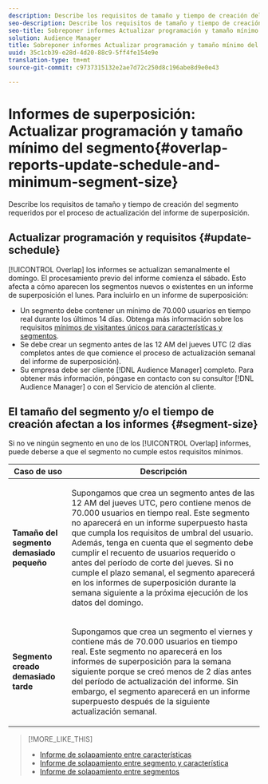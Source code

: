 ```yaml
---
description: Describe los requisitos de tamaño y tiempo de creación del segmento requeridos por el proceso de actualización del informe de superposición.
seo-description: Describe los requisitos de tamaño y tiempo de creación del segmento requeridos por el proceso de actualización del informe de superposición.
seo-title: Sobreponer informes Actualizar programación y tamaño mínimo del segmento
solution: Audience Manager
title: Sobreponer informes Actualizar programación y tamaño mínimo del segmento
uuid: 35c1cb39-e28d-4d20-88c9-5ff4fe154e9e
translation-type: tm+mt
source-git-commit: c9737315132e2ae7d72c250d8c196abe8d9e0e43

---
```



# Informes de superposición: Actualizar programación y tamaño mínimo del segmento{#overlap-reports-update-schedule-and-minimum-segment-size}

Describe los requisitos de tamaño y tiempo de creación del segmento requeridos por el proceso de actualización del informe de superposición.

## Actualizar programación y requisitos {#update-schedule}

[!UICONTROL Overlap] los informes se actualizan semanalmente el domingo. El procesamiento previo del informe comienza el sábado. Esto afecta a cómo aparecen los segmentos nuevos o existentes en un informe de superposición el lunes. Para incluirlo en un informe de superposición:

* Un segmento debe contener un mínimo de 70.000 usuarios en tiempo real durante los últimos 14 días. Obtenga más información sobre los requisitos [mínimos de visitantes únicos para características y segmentos](../../reporting/report-sampling.md#data-sampling-ratio).
* Se debe crear un segmento antes de las 12 AM del jueves UTC (2 días completos antes de que comience el proceso de actualización semanal del informe de superposición).
* Su empresa debe ser cliente [!DNL Audience Manager] completo. Para obtener más información, póngase en contacto con su consultor [!DNL Audience Manager] o con el Servicio de atención al cliente.

## El tamaño del segmento y/o el tiempo de creación afectan a los informes {#segment-size}

Si no ve ningún segmento en uno de los [!UICONTROL Overlap] informes, puede deberse a que el segmento no cumple estos requisitos mínimos.

<table id="table_BE2937C1FA314BBDBD1D026321D6E6B1"> 
 <thead> 
  <tr> 
   <th colname="col1" class="entry"> Caso de uso </th> 
   <th colname="col2" class="entry"> Descripción </th> 
  </tr> 
 </thead>
 <tbody> 
  <tr> 
   <td colname="col1"> <p> <b>Tamaño del segmento demasiado pequeño</b> </p> </td> 
   <td colname="col2"> <p>Supongamos que crea un segmento antes de las 12 AM del jueves UTC, pero contiene menos de 70.000 usuarios en tiempo real. Este segmento no aparecerá en un <span class="wintitle"> informe</span> superpuesto hasta que cumpla los requisitos de umbral del usuario. Además, tenga en cuenta que el segmento debe cumplir el recuento de usuarios requerido o antes del período de corte del jueves. Si no cumple el plazo semanal, el segmento aparecerá en los <span class="wintitle"> informes</span> de superposición durante la semana siguiente a la próxima ejecución de los datos del domingo. </p> </td> 
  </tr> 
  <tr> 
   <td colname="col1"> <p> <b>Segmento creado demasiado tarde</b> </p> </td> 
   <td colname="col2"> <p>Supongamos que crea un segmento el viernes y contiene más de 70.000 usuarios en tiempo real. Este segmento no aparecerá en los <span class="wintitle"> informes</span> de superposición para la semana siguiente porque se creó menos de 2 días antes del período de actualización del informe. Sin embargo, el segmento aparecerá en un <span class="wintitle"> informe</span> superpuesto después de la siguiente actualización semanal. </p> </td> 
  </tr> 
 </tbody> 
</table>

>[!MORE_LIKE_THIS]
>
>* [Informe de solapamiento entre características](../../reporting/dynamic-reports/trait-trait-overlap-report.md#trait-to-trait-overlap-report)
>* [Informe de solapamiento entre segmento y característica](../../reporting/dynamic-reports/segment-trait-overlap-report.md)
>* [Informe de solapamiento entre segmentos](../../reporting/dynamic-reports/segment-segment-overlap-report.md)

